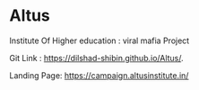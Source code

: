 # Altus
Institute Of Higher education : viral mafia Project

Git Link :
 https://dilshad-shibin.github.io/Altus/.
 
 Landing Page:
 https://campaign.altusinstitute.in/
